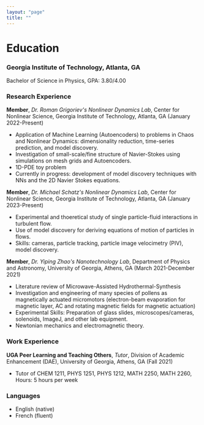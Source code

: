 ```yaml
---
layout: "page"
title: ""
---
```


# Education

### Georgia Institute of Technology, Atlanta, GA
Bachelor of Science in Physics, GPA: 3.80/4.00

### Research Experience

**Member**, *Dr. Roman Grigoriev's Nonlinear Dynamics Lab*, Center for Nonlinear Science, Georgia Institute of Technology, Atlanta, GA (January 2022-Present)

- Application of Machine Learning (Autoencoders) to problems in Chaos and Nonlinear Dynamics: dimensionality reduction, time-series prediction, and model discovery.
- Investigation of small-scale/fine structure of Navier-Stokes using simulations on mesh grids and Autoencoders.
- 1D-PDE toy problem
- Currently in progress: development of model discovery techniques with NNs and the 2D Navier Stokes equations.

**Member**, *Dr. Michael Schatz's Nonlinear Dynamics Lab*, Center for Nonlinear Science, Georgia Institute of Technology, Atlanta, GA (January 2023-Present)
- Experimental and thoeretical study of single particle-fluid interactions in turbulent flow.
- Use of model discovery for deriving equations of motion of particles in flows.
- Skills: cameras, particle tracking, particle image velocimetry (PIV), model discovery.


**Member**, *Dr. Yiping Zhao's Nanotechnology Lab*, Department of Physics and Astronomy, University of Georgia, Athens,
GA (March 2021-December 2021)
- Literature review of Microwave-Assisted Hydrothermal-Synthesis
- Investigation and engineering of many species of pollens as magnetically actuated micromotors (electron-beam evaporation for magnetic layer, AC and rotating magnetic fields for magnetic actuation)
- Experimental Skills: Preparation of glass slides, microscopes/cameras, solenoids, ImageJ, and other lab equipment.
- Newtonian mechanics and electromagnetic theory.

### Work Experience

**UGA Peer Learning and Teaching Others**, *Tutor*, Division of Academic Enhancement (DAE), University of Georgia, Athens, GA (Fall 2021)
- Tutor of CHEM 1211, PHYS 1251, PHYS 1212, MATH 2250, MATH 2260, Hours: 5 hours per week

### Languages
- English (native)
- French (fluent)
